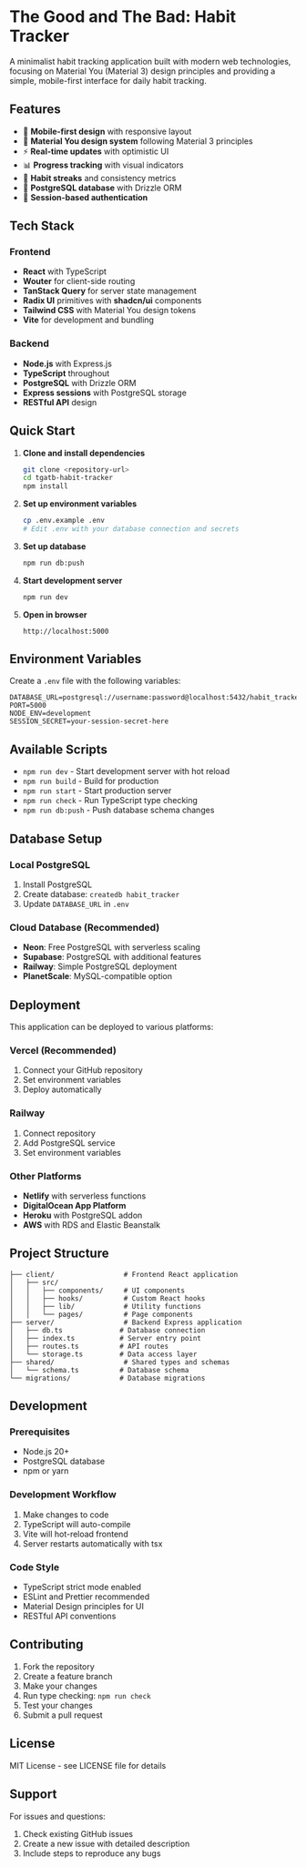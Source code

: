 # The Good and The Bad: Habit Tracker

A minimalist habit tracking application built with modern web technologies, focusing on Material You (Material 3) design principles and providing a simple, mobile-first interface for daily habit tracking.

## Features

- 📱 **Mobile-first design** with responsive layout
- 🎨 **Material You design system** following Material 3 principles
- ⚡ **Real-time updates** with optimistic UI
- 📊 **Progress tracking** with visual indicators
- 🔄 **Habit streaks** and consistency metrics
- 💾 **PostgreSQL database** with Drizzle ORM
- 🔐 **Session-based authentication**

## Tech Stack

### Frontend
- **React** with TypeScript
- **Wouter** for client-side routing
- **TanStack Query** for server state management
- **Radix UI** primitives with **shadcn/ui** components
- **Tailwind CSS** with Material You design tokens
- **Vite** for development and bundling

### Backend
- **Node.js** with Express.js
- **TypeScript** throughout
- **PostgreSQL** with Drizzle ORM
- **Express sessions** with PostgreSQL storage
- **RESTful API** design

## Quick Start

1. **Clone and install dependencies**
   ```bash
   git clone <repository-url>
   cd tgatb-habit-tracker
   npm install
   ```

2. **Set up environment variables**
   ```bash
   cp .env.example .env
   # Edit .env with your database connection and secrets
   ```

3. **Set up database**
   ```bash
   npm run db:push
   ```

4. **Start development server**
   ```bash
   npm run dev
   ```

5. **Open in browser**
   ```
   http://localhost:5000
   ```

## Environment Variables

Create a `.env` file with the following variables:

```env
DATABASE_URL=postgresql://username:password@localhost:5432/habit_tracker
PORT=5000
NODE_ENV=development
SESSION_SECRET=your-session-secret-here
```

## Available Scripts

- `npm run dev` - Start development server with hot reload
- `npm run build` - Build for production
- `npm run start` - Start production server
- `npm run check` - Run TypeScript type checking
- `npm run db:push` - Push database schema changes

## Database Setup

### Local PostgreSQL
1. Install PostgreSQL
2. Create database: `createdb habit_tracker`
3. Update `DATABASE_URL` in `.env`

### Cloud Database (Recommended)
- **Neon**: Free PostgreSQL with serverless scaling
- **Supabase**: PostgreSQL with additional features
- **Railway**: Simple PostgreSQL deployment
- **PlanetScale**: MySQL-compatible option

## Deployment

This application can be deployed to various platforms:

### Vercel (Recommended)
1. Connect your GitHub repository
2. Set environment variables
3. Deploy automatically

### Railway
1. Connect repository
2. Add PostgreSQL service
3. Set environment variables

### Other Platforms
- **Netlify** with serverless functions
- **DigitalOcean App Platform**
- **Heroku** with PostgreSQL addon
- **AWS** with RDS and Elastic Beanstalk

## Project Structure

```
├── client/                 # Frontend React application
│   ├── src/
│   │   ├── components/     # UI components
│   │   ├── hooks/          # Custom React hooks
│   │   ├── lib/            # Utility functions
│   │   └── pages/          # Page components
├── server/                 # Backend Express application
│   ├── db.ts              # Database connection
│   ├── index.ts           # Server entry point
│   ├── routes.ts          # API routes
│   └── storage.ts         # Data access layer
├── shared/                 # Shared types and schemas
│   └── schema.ts          # Database schema
└── migrations/            # Database migrations
```

## Development

### Prerequisites
- Node.js 20+
- PostgreSQL database
- npm or yarn

### Development Workflow
1. Make changes to code
2. TypeScript will auto-compile
3. Vite will hot-reload frontend
4. Server restarts automatically with tsx

### Code Style
- TypeScript strict mode enabled
- ESLint and Prettier recommended
- Material Design principles for UI
- RESTful API conventions

## Contributing

1. Fork the repository
2. Create a feature branch
3. Make your changes
4. Run type checking: `npm run check`
5. Test your changes
6. Submit a pull request

## License

MIT License - see LICENSE file for details

## Support

For issues and questions:
1. Check existing GitHub issues
2. Create a new issue with detailed description
3. Include steps to reproduce any bugs
